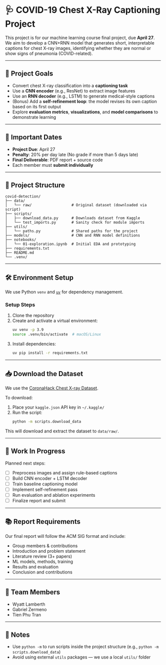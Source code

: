 # 🩺 COVID-19 Chest X-Ray Captioning Project

This project is for our machine learning course final project, due **April 27**. We aim to develop a CNN+RNN model that generates short, interpretable captions for chest X-ray images, identifying whether they are normal or show signs of pneumonia (COVID-related).

---

## 🎯 Project Goals

- Convert chest X-ray classification into a **captioning task**
- Use a **CNN encoder** (e.g., ResNet) to extract image features
- Use an **RNN decoder** (e.g., LSTM) to generate medical-style captions
- (Bonus) Add a **self-refinement loop**: the model revises its own caption based on its first output
- Explore **evaluation metrics**, **visualizations**, and **model comparisons** to demonstrate learning

---

## 📅 Important Dates

- **Project Due**: April 27  
- **Penalty**: 20% per day late (No grade if more than 5 days late)
- **Final Deliverable**: PDF report + source code  
- Each member must **submit individually**

---

## 🧠 Project Structure

```
covid-detection/
├── data/
│   └── raw/                  # Original dataset (downloaded via script)
├── scripts/
│   ├── download_data.py      # Downloads dataset from Kaggle
│   └── test_imports.py       # Sanity check for module imports
├── utils/
│   └── paths.py              # Shared paths for the project
├── models/                   # CNN and RNN model definitions
├── notebooks/
│   └── 01-exploration.ipynb  # Initial EDA and prototyping
├── requirements.txt
├── README.md
└── .venv/
```

---

## 🛠️ Environment Setup

We use Python `venv` and [`uv`](https://github.com/astral-sh/uv) for dependency management.

### Setup Steps

1. Clone the repository  
2. Create and activate a virtual environment:
   ```bash
   uv venv -p 3.9
   source .venv/bin/activate  # macOS/Linux
   ```
3. Install dependencies:
   ```bash
   uv pip install -r requirements.txt
   ```

---

## 📥 Download the Dataset

We use the [CoronaHack Chest X-ray Dataset](https://www.kaggle.com/datasets/praveengovi/coronahack-chest-xraydataset).

To download:

1. Place your `kaggle.json` API key in `~/.kaggle/`
2. Run the script:
   ```bash
   python -m scripts.download_data
   ```

This will download and extract the dataset to `data/raw/`.

---

## 🚧 Work In Progress

Planned next steps:

- [ ] Preprocess images and assign rule-based captions
- [ ] Build CNN encoder + LSTM decoder
- [ ] Train baseline captioning model
- [ ] Implement self-refinement pass
- [ ] Run evaluation and ablation experiments
- [ ] Finalize report and submit

---

## 📚 Report Requirements

Our final report will follow the ACM SIG format and include:

- Group members & contributions
- Introduction and problem statement
- Literature review (3+ papers)
- ML models, methods, training
- Results and evaluation
- Conclusion and contributions

---

## 👥 Team Members

- Wyatt Lamberth  
- Gabriel Zermeno
- Tien Phu Tran

---

## 📎 Notes

- Use `python -m` to run scripts inside the project structure (e.g., `python -m scripts.download_data`)
- Avoid using external `utils` packages — we use a local `utils/` folder
